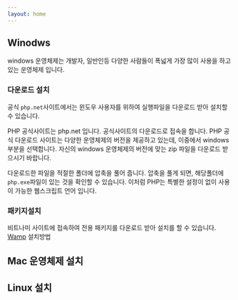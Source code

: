 ```yaml
---
layout: home
---
```

## Winodws
windows 운영체제는 개발자, 일반인등 다양한 사람들이 폭넓게 가장 많이 사용을 하고 있는 운영체제 입니다.

### 다운로드 설치
공식 `php.net`사이트에서는 윈도우 사용자를 위하여 실행파일을 다운로드 받아 설치할 수 있습니다.

PHP 공식사이트는 php.net 입니다. 공식사이트의 다운로드로 접속을 합니다. PHP 공식 다운로드 사이트는 다양한 운영체제의 버전을 제공하고 있는데, 이중에서 windows 부분을 선택합니다. 자신의 windows 운영체제의 버전에 맞는 zip 파일을 다운로드 받으시기 바랍니다.

다운로드한 파일을 적절한 폴더에 압축을 풀어 줍니다. 압축을 풀게 되면, 해당폴더에 `php.exe`파일이 있는 것을 확인할 수 있습니다.
이처럼 PHP는 특별한 설정이 없이 사용이 가능한 웹스크립트 언어 입니다.

### 패키지설치
비트나미 사이트에 접속하여 전용 패키지를 다운로드 받아 설치를 할 수 있습니다.
[Wamp](wapm) 설치방법


## Mac 운영체제 설치


## Linux 설치

